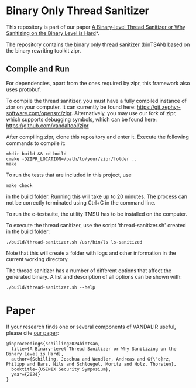  
# Binary Only Thread Sanitizer

This repository is part of our paper [A Binary-level Thread Sanitizer or Why Sanitizing on the Binary Level is Hard](https://github.com/CISPA-SysSec/binary-tsan/paper/schilling_2024_bintsan.pdf)*.

The repository contains the binary only thread sanitizer (binTSAN) based on the binary rewriting toolkit zipr.

## Compile and Run

For dependencies, apart from the ones required by zipr, this framework also uses protobuf.

To compile the thread sanitizer, you must have a fully compiled instance of zipr on your computer.
It can currently be found here: https://git.zephyr-software.com/opensrc/zipr. Alternatively, you may use our fork of zipr, which supports debugging symbols, which can be found here: https://github.com/vandaltool/zipr

After compiling zipr, clone this repository and enter it. Execute the following commands to compile it:
```
mkdir build && cd build
cmake -DZIPR_LOCATION=/path/to/your/zipr/folder ..
make
```

To run the tests that are included in this project, use
```
make check
```
in the build folder.
Running this will take up to 20 minutes.
The process can not be correctly terminated using Ctrl+C in the command line.

To run the c-testsuite, the utility TMSU has to be installed on the computer.


To execute the thread sanitizer, use the script 'thread-sanitizer.sh' created in the build folder:
```
./build/thread-sanitizer.sh /usr/bin/ls ls-sanitized
```
Note that this will create a folder with logs and other information in the current working directory.

The thread sanitizer has a number of different options that affect the generated binary.
A list and description of all options can be shown with:
```
./build/thread-sanitizer.sh --help
```

# Paper

If your research finds one or several components of VANDALIR useful, please cite [our paper](https://github.com/CISPA-SysSec/binary-tsan/paper/schilling_2024_bintsan.pdf):


```
@inproceedings{schilling2024bintsan,
  title={A Binary-level Thread Sanitizer or Why Sanitizing on the Binary Level is Hard},
  author={Schilling, Joschua and Wendler, Andreas and G{\"o}rz, Philipp and Bars, Nils and Schloegel, Moritz and Holz, Thorsten},
  booktitle={USENIX Security Symposium},
  year={2024}
}


```
